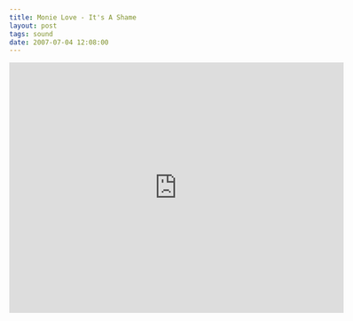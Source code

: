 ```yaml
---
title: Monie Love - It's A Shame
layout: post
tags: sound
date: 2007-07-04 12:08:00
---
```

<iframe width="603" height="452" src="https://www.youtube.com/embed/DoNNFbW9e00" frameborder="0" allowfullscreen="true"></iframe>
